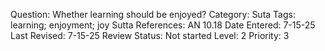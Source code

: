 Question: Whether learning should be enjoyed?
Category: Suta
Tags: learning; enjoyment; joy
Sutta References: AN 10.18
Date Entered: 7-15-25
Last Revised: 7-15-25
Review Status: Not started
Level: 2
Priority: 3
